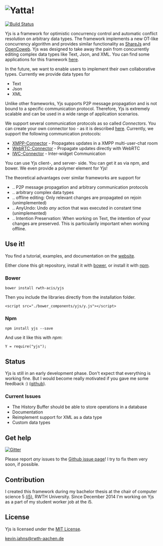 
# ![Yatta!](https://dadamonad.github.io/files/layout/yjs.svg)

[![Build Status](https://travis-ci.org/rwth-acis/yjs.svg)](https://travis-ci.org/rwth-acis/yjs)

Yjs is a framework for optimistic concurrency control and automatic conflict resolution on arbitrary data types. The framework implements a new OT-like concurrency algorithm and provides similar functionality as [ShareJs] and [OpenCoweb]. Yjs was designed to take away the pain from concurrently editing complex data types like Text, Json, and XML. You can find some applications for this framework [here](https://dadamonad.github.io/yjs/examples/).

In the future, we want to enable users to implement their own collaborative types. Currently we provide data types for
* Text
* Json
* XML

Unlike other frameworks, Yjs supports P2P message propagation and is not bound to a specific communication protocol. Therefore, Yjs is extremely scalable and can be used in a wide range of application scenarios.

We support several communication protocols as so called *Connectors*. You can create your own connector too - as it is described [here](https://dadamonad.github.io/yjs/connector/Howto-create-your-own-Connector.html). Currently, we support the following communication protocols:
* [XMPP-Connector](http://xmpp.org) - Propagates updates in a XMPP multi-user-chat room
* [WebRTC-Connector](http://peerjs.com) - Propagate updates directly with WebRTC
* [IWC-Connector](http://dbis.rwth-aachen.de/cms/projects/the-xmpp-experience#interwidget-communication) - Inter-widget Communication

You can use Yjs client-, and server- side. You can get it as via npm, and bower. We even provide a polymer element for Yjs!

The theoretical advantages over similar frameworks are support for
* .. P2P message propagation and arbitrary communication protocols
* .. arbitrary complex data types
* .. offline editing: Only relevant changes are propagated on rejoin (unimplemented)
* .. AnyUndo: Undo *any* action that was executed in constant time (unimplemented)
* .. Intention Preservation: When working on Text, the intention of your changes are preserved. This is particularily important when working offline.


## Use it!
You find a tutorial, examples, and documentation on the [website](https://dadamonad.github.io/yjs/).

Either clone this git repository, install it with [bower](http://bower.io/), or install it with [npm](https://www.npmjs.org/package/yjs).

### Bower
```
bower install rwth-acis/yjs
```
Then you include the libraries directly from the installation folder.
```
<script src="./bower_components/yjs/y.js"></script>
```

### Npm
```
npm install yjs --save
```

And use it like this with *npm*:
```
Y = require("yjs");
```

## Status
Yjs is still in an early development phase. Don't expect that everything is working fine.
But I would become really motivated if you gave me some feedback :) ([github](https://github.com/rwth-acis/yjs/issues)).

### Current Issues
* The History Buffer should be able to store operations in a database
* Documentation
* Reimplement support for XML as a data type
* Custom data types


## Get help
[![Gitter](https://badges.gitter.im/Join%20Chat.svg)](https://gitter.im/rwth-acis/yjs?utm_source=badge&utm_medium=badge&utm_campaign=pr-badge)

Please report _any_ issues to the [Github issue page](https://github.com/rwth-acis/yjs/issues)! I try to fix them very soon, if possible.

## Contribution
I created this framework during my bachelor thesis at the chair of computer science 5 [(i5)](http://dbis.rwth-aachen.de/cms), RWTH University. Since December 2014 I'm working on Yjs as a part of my student worker job at the i5.

## License
Yjs is licensed under the [MIT License](./LICENSE.txt).

<kevin.jahns@rwth-aachen.de>

[ShareJs]: https://github.com/share/ShareJS
[OpenCoweb]: https://github.com/opencoweb/coweb


